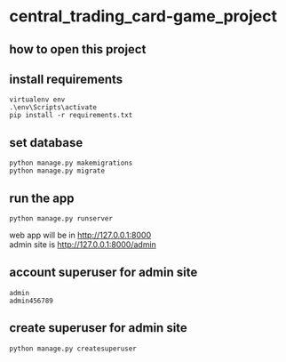 # central_trading_card-game_project
## how to open this project <br /> 
## install requirements <br /> 
```
virtualenv env
.\env\Scripts\activate
pip install -r requirements.txt
```
## set database
```
python manage.py makemigrations
python manage.py migrate
```
## run the app
```
python manage.py runserver
```
web app will be in http://127.0.0.1:8000 <br /> 
admin site is http://127.0.0.1:8000/admin
## account superuser for admin site
```
admin
admin456789
```
## create superuser for admin site 
```
python manage.py createsuperuser
```
